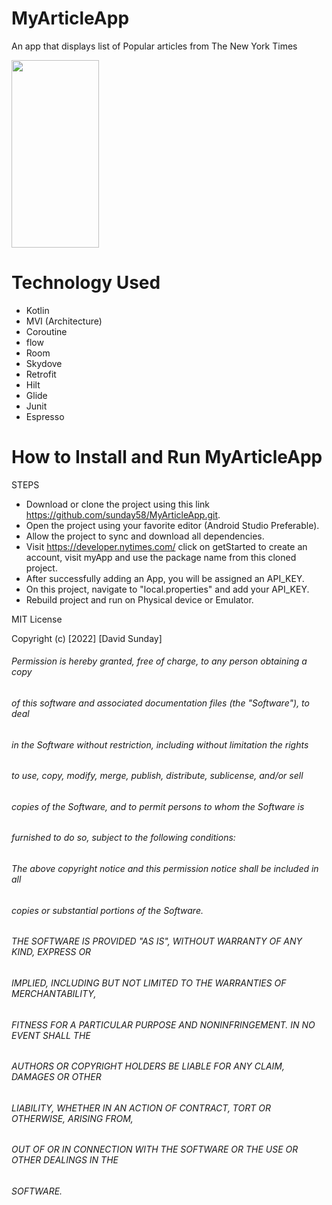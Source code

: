 # MyArticleApp

An app that displays list of Popular articles from The New York Times

<img src="https://user-images.githubusercontent.com/46400048/188281688-30ebbe2f-939b-42a4-ae33-91777fa88b2a.png" width="140" height="300">

# Technology Used
* Kotlin
* MVI (Architecture)
* Coroutine
* flow
* Room
* Skydove
* Retrofit
* Hilt
* Glide
* Junit
* Espresso


# How to Install and Run MyArticleApp
STEPS
* Download or clone the project using this link https://github.com/sunday58/MyArticleApp.git.
* Open the project using your favorite editor (Android Studio Preferable).
* Allow the project to sync and download all dependencies.
* Visit https://developer.nytimes.com/ click on getStarted to create an account, visit myApp and use the package name from this cloned project. 
* After successfully adding an App, you will be assigned an API_KEY.
* On this project, navigate to "local.properties" and add your API_KEY.
* Rebuild project and run on Physical device or Emulator.

MIT License

Copyright (c) [2022] [David Sunday]

###### Permission is hereby granted, free of charge, to any person obtaining a copy
###### of this software and associated documentation files (the "Software"), to deal
###### in the Software without restriction, including without limitation the rights
###### to use, copy, modify, merge, publish, distribute, sublicense, and/or sell
###### copies of the Software, and to permit persons to whom the Software is
###### furnished to do so, subject to the following conditions:

###### The above copyright notice and this permission notice shall be included in all
###### copies or substantial portions of the Software.

###### THE SOFTWARE IS PROVIDED "AS IS", WITHOUT WARRANTY OF ANY KIND, EXPRESS OR
###### IMPLIED, INCLUDING BUT NOT LIMITED TO THE WARRANTIES OF MERCHANTABILITY,
###### FITNESS FOR A PARTICULAR PURPOSE AND NONINFRINGEMENT. IN NO EVENT SHALL THE
###### AUTHORS OR COPYRIGHT HOLDERS BE LIABLE FOR ANY CLAIM, DAMAGES OR OTHER
###### LIABILITY, WHETHER IN AN ACTION OF CONTRACT, TORT OR OTHERWISE, ARISING FROM,
###### OUT OF OR IN CONNECTION WITH THE SOFTWARE OR THE USE OR OTHER DEALINGS IN THE
###### SOFTWARE.
